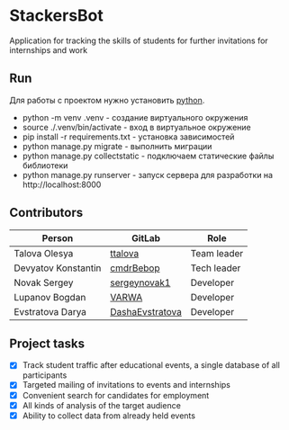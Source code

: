 # StackersBot
Application for tracking the skills of students for further invitations for internships and work

## Run

Для работы с проектом нужно установить [python](http://python.org).

- python -m venv .venv - создание виртуального окружения
- source ./.venv/bin/activate - вход в виртуальное окружение
- pip install -r requirements.txt - установка зависимостей
- python manage.py migrate - выполнить миграции
- python manage.py collectstatic - подключаем статические файлы библиотеки
- python manage.py runserver - запуск сервера для разработки на http://localhost:8000

## Contributors
| Person      | GitLab | Role |
| ----------- | ----------- |---|
| Talova Olesya | [ttalova](https://github.com/ttalova) | Team leader |
| Devyatov Konstantin | [cmdrBebop](https://github.com/cmdrBebop) | Tech leader |
| Novak Sergey | [sergeynovak1](https://github.com/sergeynovak1) | Developer |
| Lupanov Bogdan | [VARWA](https://github.com/VARWA) | Developer |
| Evstratova Darya | [DashaEvstratova](https://github.com/DashaEvstratova) | Developer |

## Project tasks
- [X] Track student traffic after educational events, a single database of all participants
- [X] Targeted mailing of invitations to events and internships
- [X] Convenient search for candidates for employment
- [X] All kinds of analysis of the target audience
- [X] Ability to collect data from already held events

